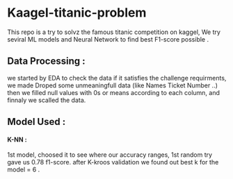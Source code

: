 # Kaagel-titanic-problem

This repo is a try to solvz the famous titanic competition on kaggel, We try seviral ML models and Neural Network to find best F1-score possible .

## Data Processing :

we started by EDA to check the data if it satisfies the challenge requirments, we made Droped some unmeaningfull data (like Names Ticket Number ..) then we filled null values with 0s or means according to each column, and finnaly we scalled the data.

## Model Used : 
#### K-NN :
1st model, choosed it to see where our accuracy ranges, 1st random try gave us 0.78 f1-score. after K-kroos validation we found out best k for the model = 6 .



